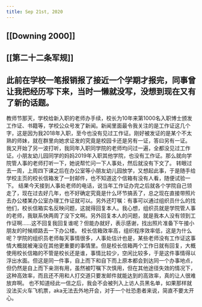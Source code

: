 ```yaml
---
title: Sep 21st, 2020
---
```


## [[Downing 2000]]
## [[第二十二条军规]]
##
## 此前在学校一笔报销报了接近一个学期才报完，同事曾让我把经历写下来，当时一懒就没写，没想到现在又有了新的话题。
教师节那天，学校给新入职的老师办手续，校长为10年来第1000名入职博士颁发工作证、书籍等，学校公众号发了新闻。新闻里面最令我关注的是工作证这几个字，这是因为我2018年入职，至今也没有见过工作证。刚好被发证的是某个不太熟的师妹，就在群里向她求证发的究竟是校园卡还是另有一证，答曰另有一证。
我又开始了另一波打听，我同年入职同学院的老师均问过一遍，全都没见过工作证。小朋友幼儿园同学的妈妈2019年入职其他学院，也没有工作证。那么就向学院管人事的老师打听一下，她说帮忙问一下人事处，然后就没有下文了。
转眼过去一周，上周四下课之后在办公室等小朋友幼儿园放学，又想起此事，于是随手给学校主页的校长信箱发了一封邮件，也不知道这个信箱有没有人看，随便试验一下。
结果今天接到人事处老师的电话，说当年工作证办完之后就各个学院自己领走了，现在过去好几年，也不好确定究竟是什么环节搞丢了，总之现在直接带照片去办公楼某办公室办理工作证就可以。另外还叮嘱：有事可以通过组织员什么的找他们，校长信箱实名反映问题，这就得回复本人。我心想，组织员就是学院管人事的老师，我联系快两周了没下文啊。另外回复本人的问题，就是我本人没有领到工作证啊……这不回复我回复谁呢？但能办就好，表示感谢，找出照片准备下午接小朋友的时候顺路去一下办公楼。
校长信箱效率高，组织程序效率低，这是为什么呢？学院的组织员老师每天事情很多，人事处估计也是，某些老师没有工作证这事情大概就被淹没在其他更重要的事情里。但是校长信箱两个工作日就有回复，大概使用校长信箱的不管是校长还是谁，事情比较少，空闲比较多，于是这件事情得以浮出水面。但这是同一件事，自上而下和自下而上原本都会到达同一个办事地点，但仍然是自上而下亲测有用，虽然被叮嘱下次慎用，但在其他途径失效的情况下，这种高效率，而且还不用和人打交道只要发邮件就能达到的高效率，真的让人很难放弃啊。
也不知道经此一信之后，我会不会被列入上访人员黑名单，如果那样就没法买火车飞机票，aka无法去外地开会，对于一个社恐患者来说，简直不要太开心。
##
